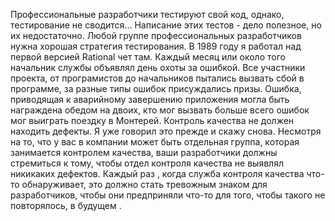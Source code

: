 Профессиональные разработчики тестируют свой код, однако, тестирование не сводится... Написание этих тестов - дело полезное, но их недостаточно. Любой группе профессиональных разработчиков нужна хорошая стратегия тестирования. В 1989 году я работал над первой версией Rational чет там. Каждый месяц или около того начальник  службы объявлял день охоты за ошибкой. Все участники проекта, от програмистов до начальников пытались вызвать сбой в программе, за разные типы ошибок присуждались призы. Ошибка, приводящая к аварийному завершению приложения могла быть награждена обедом на двоих, кто мог вызвать больше всего ошибок мог выиграть поездку в Монтерей. Контроль качества не должен находить дефекты. Я уже говорил это прежде и скажу снова. Несмотря на то, что у вас в компании может быть отдельная группа, которая занимается контролем качества, ваши разработчики должны стремиться к тому, чтобы отдел контроля качества не выявлял никикаких дефектов. Каждый раз , когда служба контроля качества что-то обнаруживает, это должно стать тревожным знаком для разработчиков, чтобы они предприняли что-то для того, чтобы такого не повторялось, в будущем . 